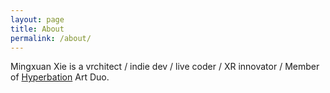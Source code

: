 ```yaml
---
layout: page
title: About
permalink: /about/
---
```


Mingxuan Xie is a vrchitect / indie dev / live coder / XR innovator  / Member of [Hyperbation](http://hyperbation.space) Art Duo.
